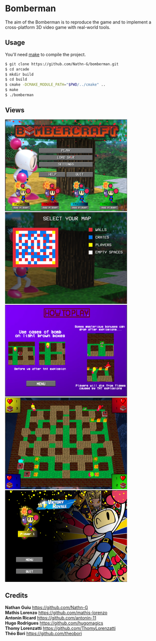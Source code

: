 # Bomberman

The aim of the Bomberman is to reproduce the game and to implement a cross-platform 3D video game with real-world tools.

## Usage

You'll need [make](https://www.gnu.org/software/make/) to compile the project.

```sh
$ git clone https://github.com/Nathn-G/bomberman.git
$ cd arcade
$ mkdir build
$ cd build
$ cmake -DCMAKE_MODULE_PATH="$PWD/../cmake" ..
$ make
$ ./bomberman
```

## Views

<img width=400px height=300px src="./res/home.png" alt="home"></a>
<img width=400px height=300px src="./res/map.png" alt="map"></a>
<img width=400px height=300px src="./res/htw.png" alt="htw"></a>
<img width=400px height=300px src="./res/game.png" alt="game"></a>
<img width=400px height=300px src="./res/win.png" alt="win"></a>

## Credits

**Nathan Guiu**  https://github.com/Nathn-G</br>
**Mathis Lorenzo**  https://github.com/mathis-lorenzo</br>
**Antonin Ricard**  https://github.com/antonin-11</br>
**Hugo Rodrigues**  https://github.com/hugomagics</br>
**Thomy Lorenzatti**  https://github.com/ThomyLorenzatti</br>
**Théo Bori**  https://github.com/theobori